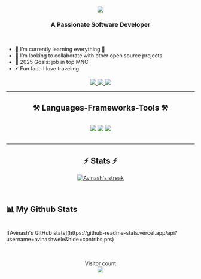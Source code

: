 <h1 align="center">
    <img src="https://readme-typing-svg.herokuapp.com/?font=Righteous&size=35&center=true&vCenter=true&width=500&height=70&duration=4000&lines=Hi+There!+👋;+I'm+Avinash+Wele!;" />
</h1>

<h3 align="center">A Passionate Software Developer </h3>

<!-- <h1 align="center">
 <img src="https://media.licdn.com/dms/image/D4D16AQGgQC8mu9NWWQ/profile-displaybackgroundimage-shrink_350_1400/0/1713177268590?e=1721865600&v=beta&t=7k8S5KHlCE8xEODS8WEIeyPotiHD85zZbufMap88Vk4" />
</h1> -->

<br/>

- 🌱 I’m currently learning everything 🤣
- 👯 I’m looking to collaborate with other open source projects
- 🥅 2025 Goals: job in top MNC 
- ⚡ Fun fact: I love traveling

<div align="center"> 
  <a href="mailto:avinashwele@gmail.com">
    <img src="https://img.shields.io/badge/Gmail-333333?style=for-the-badge&logo=gmail&logoColor=red" />
  </a>
  <a href="https://linkedin.com/in/avinashwele" target="_blank">
    <img src="https://img.shields.io/badge/LinkedIn-0077B5?style=for-the-badge&logo=linkedin&logoColor=white" target="_blank" />
  </a>
  <a href="https://avinashwele.me" target="_blank">
     <img src="https://img.shields.io/badge/Portfolio-FF5722?style=for-the-badge&logo=todoist&logoColor=white" target="_blank" />
  </a>
</div>

<hr/>
 
<h2 align="center">⚒️ Languages-Frameworks-Tools ⚒️</h2>
<br/>
<div align="center">
    <img src="https://skillicons.dev/icons?i=c,cpp,java,python" />
    <img src="https://skillicons.dev/icons?i=html,css,javascript" />
    <img src="https://skillicons.dev/icons?i=vscode,github,idea,sublime,eclipse,spring,tailwind,git,react,nodejs,express,mongodb,mysql"/><br>
</div>
<br/>
<hr/>
<h2 align="center">⚡ Stats ⚡</h2>
<p align="center">
    <a href="https://github.com/avinashwele/github-readme-streak-stats">
        <img title="🔥 Get streak stats for your profile at git.io/streak-stats" alt="Avinash's streak" src="https://github-readme-streak-stats.herokuapp.com/?user=avinashwele&theme=black-ice&hide_border=true&stroke=0000&background=060A0CD0"/>
    </a>
</p>

<br>


## 📊 My Github Stats

  <br/>
![Avinash's GitHub stats](https://github-readme-stats.vercel.app/api?username=avinashwele&hide=contribs,prs)
  <br/>


<br/>
<br/>

<!-- ## Connect with me:
<p align="left">

<a href = "https://www.linkedin.com/in/avinashwele/"><img src="https://img.icons8.com/fluent/48/000000/linkedin.png"/></a>
<a href = "https://twitter.com/avinashwele"><img src="https://img.icons8.com/fluent/48/000000/twitter.png"/></a>

</p>

<hr/> -->




<p align="center"> 
  Visitor count<br>
  <img src="https://profile-counter.glitch.me/avinashwele/count.svg" />
</p>